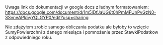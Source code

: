 Uwaga link do dokumentacji w google docs z ładnym formatowaniem: https://docs.google.com/document/d/1m5IDfJaUG6t0hPmMFUnPvGzN0-SSvneAPk5yYQLGYP0/edit?usp=sharing

Nie zdążyłem zrobić samego obliczania podatku ale byłoby to wzięcie SumyPowierzchni z danego miesiąca i pomnożenie przez StawkiPodatkow z odpowiedniego roku. 
